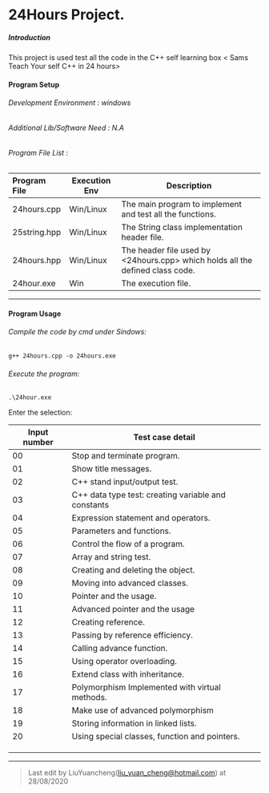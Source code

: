# 24Hours Project.

##### Introduction

This project is used test all the code in the C++ self learning box < Sams Teach Your self C++ in 24 hours> 

#### Program Setup

###### Development Environment : windows

###### Additional Lib/Software Need : N.A

###### Program File List :

| Program File | Execution Env | Description                                                  |
| :----------- | ------------- | ------------------------------------------------------------ |
| 24hours.cpp  | Win/Linux     | The main program to implement and test all the functions.    |
| 25string.hpp | Win/Linux     | The String class implementation header file.                 |
| 24hours.hpp  | Win/Linux     | The header file used by <24hours.cpp> which holds all the defined class code. |
| 24hour.exe   | Win           | The execution file.                                          |

------

#### Program Usage

###### Compile the code by cmd under Sindows: 

```
g++ 24hours.cpp -o 24hours.exe
```

###### Execute the program: 

```
.\24hour.exe
```

Enter the selection: 

| Input number | Test case detail                                    |
| ------------ | --------------------------------------------------- |
| 00           | Stop and terminate program.                         |
| 01           | Show title messages.                                |
| 02           | C++ stand input/output test.                        |
| 03           | C++ data type test: creating variable and constants |
| 04           | Expression statement and operators.                 |
| 05           | Parameters and functions.                           |
| 06           | Control the flow of a program.                      |
| 07           | Array and string test.                              |
| 08           | Creating and deleting the object.                   |
| 09           | Moving into advanced classes.                       |
| 10           | Pointer and the usage.                              |
| 11           | Advanced pointer and the usage                      |
| 12           | Creating reference.                                 |
| 13           | Passing by reference efficiency.                    |
| 14           | Calling advance function.                           |
| 15           | Using operator overloading.                         |
| 16           | Extend class with inheritance.                      |
| 17           | Polymorphism Implemented with virtual methods.      |
| 18           | Make use of advanced polymorphism                   |
| 19           | Storing information in linked lists.                |
| 20           | Using special classes, function and pointers.       |
|              |                                                     |
|              |                                                     |
|              |                                                     |





------



> Last edit by LiuYuancheng(liu_yuan_cheng@hotmail.com) at 28/08/2020
